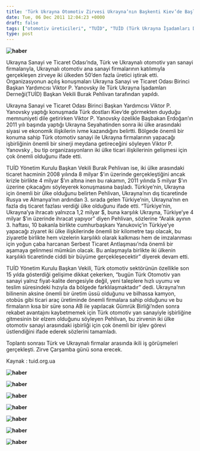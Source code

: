 ```yaml
---
title: 'Türk Ukrayna Otomotiv Zirvesi Ukrayna’nın Başkenti Kiev’de Başladı'
date: Tue, 06 Dec 2011 12:04:23 +0000
draft: false
tags: ["otomotiv üreticileri", "TUİD", "TUİD (Türk Ukrayna İşadamları Derneği)", "Ukrayna Sanayi ve Ticaret Odası", "Ukrayna Türk Toplumu", "Uluslarası İlişkiler"]
type: post
---
```


**![haber](http://tuid.org.ua/images/haber/kievoto.jpg)**

Ukrayna Sanayi ve Ticaret Odası’nda, Türk ve Ukraynalı otomotiv yan sanayi firmalarıyla, Ukraynalı otomotiv ana sanayi firmalarının katılımıyla gerçekleşen zirveye iki ülkeden 50’den fazla üretici iştirak etti. Organizasyonun açılış konuşmaları Ukrayna Sanayi ve Ticaret Odası Birinci Başkan Yardımcısı Viktor P. Yanovsky ile Türk Ukrayna İşadamları Derneği(TUİD) Başkan Vekili Burak Pehlivan tarafından yapıldı.

Ukrayna Sanayi ve Ticaret Odası Birinci Başkan Yardımcısı Viktor P. Yanovsky yaptığı konuşmada Türk dostları Kiev’de görmekten duyduğu memnuniyeti dile getirirken Viktor P. Yanovsky özelikle Başbakan Erdoğan’ın 2011 yılı başında yaptığı Ukrayna Seyahatinden sonra iki ülke arasındaki siyasi ve ekonomik ilişkilerin ivme kazandığını belirtti. Bölgede önemli bir konuma sahip Türk otomotiv sanayi ile Ukrayna firmalarının yapacağı işbirliğinin önemli bir sinerji meydana getireceğini söyleyen Viktor P. Yanovsky , bu tip organizasyonların iki ülke ticari ilişkilerinin gelişmesi için çok önemli olduğunu ifade etti.

TUİD Yönetim Kurulu Başkan Vekili Burak Pehlivan ise, iki ülke arasındaki ticaret hacminin 2008 yılında 8 milyar $’ın üzerinde gerçekleştiğini ancak krizle birlikte 4 milyar $’ın altına inen bu rakamın, 2011 yılında 5 milyar $’ın üzerine çıkacağını söyleyerek konuşmasına başladı. Türkiye’nin, Ukrayna için önemli bir ülke olduğunu belirten Pehlivan, Ukrayna’nın dış ticaretinde Rusya ve Almanya’nın ardından 3. sırada gelen Türkiye’nin, Ukrayna’nın en fazla dış ticaret fazlası verdiği ülke olduğunu ifade etti. “Türkiye’nin, Ukrayna’ya ihracatı yalnızca 1,2 milyar $, buna karşılık Ukrayna, Türkiye’ye 4 milyar $’ın üzerinde ihracat yapıyor” diyen Pehlivan, sözlerine “Aralık ayının 3. haftası, 10 bakanla birlikte cumhurbaşkanı Yanukoviç’in Türkiye’ye yapacağı ziyaret iki ülke ilişkilerinde önemli bir kilometre taşı olacak, bu ziyaretle birlikte hem vizelerin karşılıklı olarak kalkması hem de imzalanması için yoğun çaba harcanan Serbest Ticaret Antlaşması’nda önemli bir aşamaya gelinmesi mümkün olacak. Bu anlaşmayla birlikte iki ülkenin karşılıklı ticaretinde ciddi bir büyüme gerçekleşecektir” diyerek devam etti.

TUİD Yönetim Kurulu Başkan Vekili, Türk otomotiv sektörünün özellikle son 15 yılda gösterdiği gelişime dikkat çekerken, “bugün Türk Otomotiv yan sanayi yalnız fiyat-kalite dengesiyle değil, yeni taleplere hızlı uyumu ve teslim süresindeki hızıyla da bölgede farklılaşmaktadır” dedi. Ukrayna’nın bilinenin aksine önemli bir üretim üssü olduğunu ve bilhassa kamyon, otobüs gibi ticari araç üretiminde önemli firmalara sahip olduğunu ve bu firmaların kısa bir süre sona AB ile yapılacak Gümrük Birliği’nden sonra rekabet avantajını kaybetmemek için Türk otomotiv yan sanayiyle işbirliğine gitmesinin bir elzem olduğunu söyleyen Pehlivan, bu zirvenin iki ülke otomotiv sanayi arasındaki işbirliği için çok önemli bir işlev görevi üstlendiğini ifade ederek sözlerini tamamladı.

Toplantı sonrası Türk ve Ukraynalı firmalar arasında ikili iş görüşmeleri gerçekleşti. Zirve Çarşamba günü sona erecek.

Kaynak : tuid.org.ua

**![haber](http://tuid.org.ua/images/haber/kievoto1.jpg)** 

**![haber](http://tuid.org.ua/images/haber/kievoto2.jpg)** 

**![haber](http://tuid.org.ua/images/haber/kievoto3.jpg)** 

**![haber](http://tuid.org.ua/images/haber/kievoto4.jpg)** 

**![haber](http://tuid.org.ua/images/haber/kievoto5.jpg)** 

**![haber](http://tuid.org.ua/images/haber/kievoto6.jpg)** 

**![haber](http://tuid.org.ua/images/haber/kievoto7.jpg)** 

